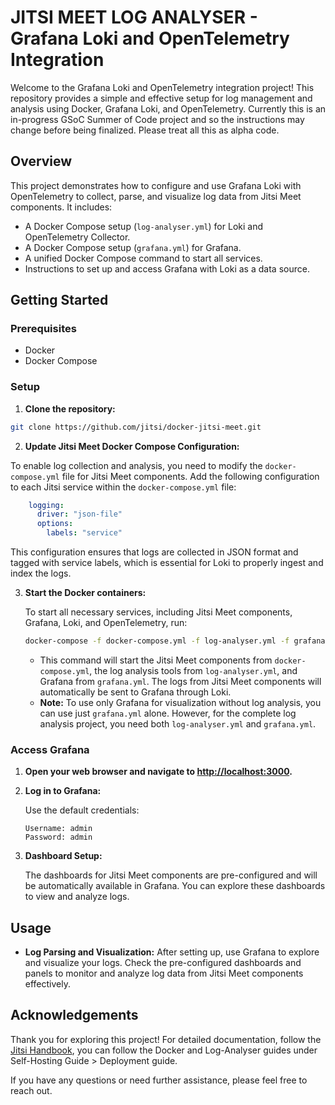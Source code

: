 # JITSI MEET LOG ANALYSER - Grafana Loki and OpenTelemetry Integration

Welcome to the Grafana Loki and OpenTelemetry integration project! This repository provides a simple and effective setup for log management and analysis using Docker, Grafana Loki, and OpenTelemetry.
Currently this is an in-progress GSoC Summer of Code project and so the instructions may change before being finalized.  Please treat all this as alpha code.

## Overview

This project demonstrates how to configure and use Grafana Loki with OpenTelemetry to collect, parse, and visualize log data from Jitsi Meet components. It includes:

- A Docker Compose setup (`log-analyser.yml`) for Loki and OpenTelemetry Collector.
- A Docker Compose setup (`grafana.yml`) for Grafana.
- A unified Docker Compose command to start all services.
- Instructions to set up and access Grafana with Loki as a data source.

## Getting Started

### Prerequisites

- Docker
- Docker Compose

### Setup

1. **Clone the repository:**

```bash
git clone https://github.com/jitsi/docker-jitsi-meet.git
```

2. **Update Jitsi Meet Docker Compose Configuration:**

To enable log collection and analysis, you need to modify the `docker-compose.yml` file for Jitsi Meet components. Add the following configuration to each Jitsi service within the `docker-compose.yml` file:

```yaml
    logging:
      driver: "json-file"
      options:
        labels: "service"
```

This configuration ensures that logs are collected in JSON format and tagged with service labels, which is essential for Loki to properly ingest and index the logs.

3. **Start the Docker containers:**

   To start all necessary services, including Jitsi Meet components, Grafana, Loki, and OpenTelemetry, run:

    ```bash
    docker-compose -f docker-compose.yml -f log-analyser.yml -f grafana.yml up -d
    ```

   - This command will start the Jitsi Meet components from `docker-compose.yml`, the log analysis tools from `log-analyser.yml`, and Grafana from `grafana.yml`. The logs from Jitsi Meet components will automatically be sent to Grafana through Loki.
   - **Note:** To use only Grafana for visualization without log analysis, you can use just `grafana.yml` alone. However, for the complete log analysis project, you need both `log-analyser.yml` and `grafana.yml`.

### Access Grafana

1. **Open your web browser and navigate to [http://localhost:3000](http://localhost:3000).**

2. **Log in to Grafana:**

   Use the default credentials:

    ```
    Username: admin
    Password: admin
    ```

3. **Dashboard Setup:**

   The dashboards for Jitsi Meet components are pre-configured and will be automatically available in Grafana. You can explore these dashboards to view and analyze logs.

## Usage

- **Log Parsing and Visualization:** After setting up, use Grafana to explore and visualize your logs. Check the pre-configured dashboards and panels to monitor and analyze log data from Jitsi Meet components effectively.

## Acknowledgements

Thank you for exploring this project!
For detailed documentation, follow the [Jitsi Handbook](https://jitsi.github.io/handbook/docs/intro), you can follow the Docker and Log-Analyser guides under Self-Hosting Guide > Deployment guide.

If you have any questions or need further assistance, please feel free to reach out.
